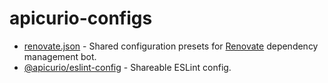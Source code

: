 # apicurio-configs

* [renovate.json](renovate.json) - Shared configuration presets for [Renovate](https://docs.renovatebot.com/) dependency management bot.
* [@apicurio/eslint-config](./eslint-config) - Shareable ESLint config.
